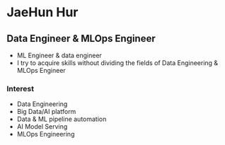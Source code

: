 # JaeHun Hur

## Data Engineer & MLOps Engineer
- ML Engineer & data engineer
- I try to acquire skills without dividing the fields of Data Engineering & MLOps Engineer

### Interest
- Data Engineering
- Big Data/AI platform
- Data & ML pipeline automation
- AI Model Serving 
- MLOps Engineering
